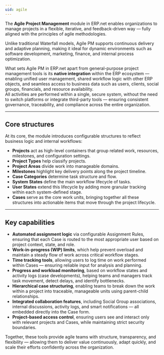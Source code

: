 ```yaml
---
uid: agile
---
```


The **Agile Project Management** module in ERP.net enables organizations to manage projects in a flexible, iterative, and feedback-driven way — fully aligned with the principles of agile methodologies.

Unlike traditional Waterfall models, Agile PM supports continuous delivery and adaptive planning, making it ideal for dynamic environments such as software development, marketing, finance, and internal process optimization.

What sets Agile PM in ERP.net apart from general-purpose project management tools is its **native integration** within the ERP ecosystem — enabling unified user management, shared workflow logic with other ERP objects, and seamless access to business data such as users, clients, social groups, financials, and resource availability.  
All activities are performed within a single, secure system, without the need to switch platforms or integrate third-party tools — ensuring consistent governance, traceability, and compliance across the entire organization.

---

## Core structures

At its core, the module introduces configurable structures to reflect business logic and internal workflows:

- **Projects** act as high-level containers that group related work, resources, milestones, and configuration settings.
- **Project Types** help classify projects.
- **Project Areas** divide work into manageable domains.
- **Milestones** highlight key delivery points along the project timeline.
- **Case Categories** determine task structure and flow.
- **System States** define the main workflow lifecycle of tasks.
- **User States** extend this lifecycle by adding more granular tracking within each system-defined stage.
- **Cases** serve as the core work units, bringing together all these structures into actionable items that move through the project lifecycle.

---

## Key capabilities

- **Automated assignment logic** via configurable Assignment Rules, ensuring that each Case is routed to the most appropriate user based on project context, state, and role.
- **Work-in-progress (WIP) limits**, which help prevent overload and maintain a steady flow of work across critical workflow stages.
- **Time tracking tools**, allowing users to log time on work performed within Cases — ensuring reliable input for analysis and planning.
- **Progress and workload monitoring**, based on workflow states and activity logs (case developments), helping teams and managers track task movement, detect delays, and identify bottlenecks.
- **Hierarchical case structuring**, enabling teams to break down the work within a project into traceable, manageable units using parent-child relationships.
- **Integrated collaboration features**, including Social Group associations, internal discussions, activity logs, and smart notifications — all embedded directly into the Case form.
- **Project-based access control**, ensuring users see and interact only with relevant projects and Cases, while maintaining strict security boundaries.

Together, these tools provide agile teams with structure, transparency, and flexibility — allowing them to deliver value continuously, adapt quickly, and scale their efforts confidently across the organization.
